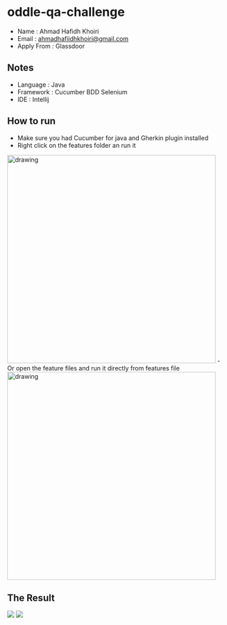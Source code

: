 # oddle-qa-challenge

- Name : Ahmad Hafidh Khoiri
- Email : ahmadhafiidhkhoiri@gmail.com
- Apply From : Glassdoor

## Notes
- Language : Java
- Framework : Cucumber BDD Selenium
- IDE : Intellij

## How to run
- Make sure you had Cucumber for java and Gherkin plugin installed
- Right click on the features folder an run it
<img src="https://user-images.githubusercontent.com/83041059/192653613-d0b04564-1cea-40c4-b2e1-dd6f70475f65.png" alt="drawing" style="width:480px;"/>
- Or open the feature files and run it directly from features file
<img src="https://user-images.githubusercontent.com/83041059/192654549-752cb874-68d6-43c2-ba9b-d62da28edc8f.png" alt="drawing" style="width:480px;"/>

## The Result
<img src="https://user-images.githubusercontent.com/83041059/192654918-776843fb-cb3e-47f2-b780-63923252eb69.png"/>
<img src="https://user-images.githubusercontent.com/83041059/192655023-cce69494-476a-4af3-8c73-f22e831ed70e.png"/>
